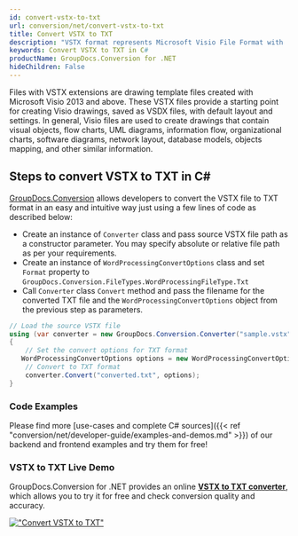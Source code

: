 ```yaml
---
id: convert-vstx-to-txt
url: conversion/net/convert-vstx-to-txt
title: Convert VSTX to TXT
description: "VSTX format represents Microsoft Visio File Format with .vstx extension. Learn how to convert VSTX to TXT file programmatically in C# language using GroupDocs.Conversion for .NET library."
keywords: Convert VSTX to TXT in C#
productName: GroupDocs.Conversion for .NET
hideChildren: False
---
```


Files with VSTX extensions are drawing template files created with Microsoft Visio 2013 and above. These VSTX files provide a starting point for creating Visio drawings, saved as VSDX files, with default layout and settings. In general, Visio files are used to create drawings that contain visual objects, flow charts, UML diagrams, information flow, organizational charts, software diagrams, network layout, database models, objects mapping, and other similar information.

## Steps to convert VSTX to TXT in C#

[GroupDocs.Conversion](https://products.groupdocs.com/conversion/net) allows developers to convert the VSTX file to TXT format in an easy and intuitive way just using a few lines of code as described below:

* Create an instance of `Converter` class and pass source VSTX file path as a constructor parameter. You may specify absolute or relative file path as per your requirements. 
* Create an instance of `WordProcessingConvertOptions` class and set `Format` property to `GroupDocs.Conversion.FileTypes.WordProcessingFileType.Txt`
* Call `Converter` class `Convert` method and pass the filename for the converted TXT file and the `WordProcessingConvertOptions` object from the previous step as parameters.

```csharp
// Load the source VSTX file
using (var converter = new GroupDocs.Conversion.Converter("sample.vstx"))
{
    // Set the convert options for TXT format
   WordProcessingConvertOptions options = new WordProcessingConvertOptions { Format = GroupDocs.Conversion.FileTypes.WordProcessingFileType.Txt };
    // Convert to TXT format
    converter.Convert("converted.txt", options);
}
```

### Code Examples

Please find more [use-cases and complete C# sources]({{< ref "conversion/net/developer-guide/examples-and-demos.md" >}}) of our backend and frontend examples and try them for free!

### VSTX to TXT Live Demo

GroupDocs.Conversion for .NET provides an online [**VSTX to TXT converter**](https://products.groupdocs.app/conversion/vstx-to-txt), which allows you to try it for free and check conversion quality and accuracy.

[!["Convert VSTX to TXT"](conversion/net/images/convert-to-txt/convert-vstx-to-txt.png)](https://products.groupdocs.app/conversion/vstx-to-txt)